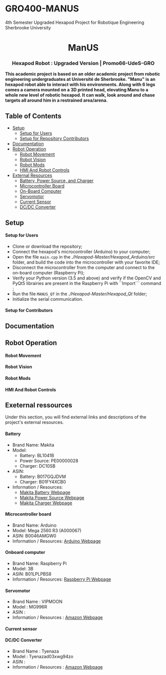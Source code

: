 # GRO400-MANUS
4th Semester Upgraded Hexapod Project for Robotique Engineering Sherbrooke University

<div id="ManUS" align="center">
    <h1>ManUS</h1>
    <h3>Hexapod Robot : Upgraded Version | Promo66-UdeS-GRO</h3>
</div>

**This academic project is based on an older academic project from robotic engineering undergraduates at Université de Sherbrooke. "Manu" is an hexapod robot able to interact with his environments. Along with 6 legs comes a camera mounted on a 3D printed head, elevating Manu to a whole new level of robotic hexapod. It can walk, look around and chase targets all around him in a restrained area/arena.**

## Table of Contents
- [Setup](#Setup)
    - [Setup for Users](#SetupUsers)
    - [Setup for Repository Contributors](#SetupContrib)
- [Documentation](#Documentation)
- [Robot Operation](#Operation)
    - [Robot Movement](#Movement)
    - [Robot Vision](#Vision)
    - [Robot Mods](#Mods)
    - [HMI And Robot Controls](#Controls)
- [External Resources](#Resources)
    - [Battery, Power Source, and Charger](#Battery)
    - [Microcontroller Board](#Controller)
    - [On-Board Computer](#Computer)
    - [Servomotor](#Servo)
    - [Current Sensor](#Current)
    - [DC/DC Converter](#DCDC)

## <a id="Setup"></a>Setup

#### <a id="SetupUsers"></a>Setup for Users

- Clone or download the repository;
- Connect the hexapod's microcontroller (Arduino) to your computer;
- Open the file ```main.cpp``` in the *./Hexapod-Master/Hexapod_Arduino/src* folder, and build the code into the microcontroller with your favorite IDE;
- Disconnect the microcontroller from the computer and connect to the on-board computer (Raspberry Pi);
- Verify your Python version (3.5 and above) and verify if the OpenCV and PyQt5 librairies are present in the Raspberry Pi with ``Import``` command ;
- Run the file ```MANUS_QT``` in the *./Hexapod-Master/Hexapod_Qt* folder;
- Initialize the serial communication.

#### <a id="SetupContrib"></a>Setup for Contributors

## <a id="Documentation"></a>Documentation

## <a id="Operation"></a>Robot Operation

#### <a id="Movement"></a>Robot Movement

#### <a id="Vision"></a>Robot Vision

#### <a id="Mods"></a>Robot Mods

#### <a id="Controls"></a>HMI And Robot Controls

## <a id="Ressources"></a>Exeternal ressources

Under this section, you will find external links and descriptions of the project's external resources.

#### <a id="Battery"></a>Battery

- Brand Name: Makita
- Model:
    - Battery: BL1041B
    - Power Source: PE00000028
    - Charger: DC10SB
- ASIN:
    - Battery: B017GQJDVM
    - Charger: B01FY4XCB0
- Information / Resources:
    - [Makita Battery Webpage](https://www.makitatools.com/products/details/BL1041B)
    - [Makita Power Source Webpage](https://www.makitatools.com/products/details/PE00000028)
    - [Makita Charger Webpage](https://www.makitatools.com/products/details/DC10SB)

#### <a id="Controller"></a>Microcontroller board

- Brand Name: Arduino
- Model: Mega 2560 R3 (A000067)
- ASIN: B0046AMGW0
- Information / Resources: [Arduino Webpage](https://store.arduino.cc/mega-2560-r3)

#### <a id="Computer"></a>Onboard computer

- Brand Name: Raspberry Pi
- Model: 3B
- ASIN: B01LPLPBS8
- Information / Resources: [Raspberry Pi Webpage](https://www.raspberrypi.org/products/raspberry-pi-3-model-b/)

#### <a id="Servo"></a>Servomotor

- Brand Name : VIPMOON
- Model : MG996R
- ASIN :
- Information / Resources : [Amazon Webpage](https://www.amazon.ca/-/fr/gp/product/B07VT5T9JC/ref=ewc_pr_img_1?smid=A2FI4MJY3VQVX5&psc=1)

#### <a id="Current"></a>Current sensor

#### <a id="DCDC"></a>DC/DC Converter

- Brand Name : Tyenaza
- Model : Tyenazad03xwg94zo
- ASIN :
- Information / Resources : [Amazon Webpage](https://www.amazon.ca/gp/product/B097QT54C7/ref=ppx_yo_dt_b_asin_title_o02_s00?ie=UTF8&amp&psc=1)

